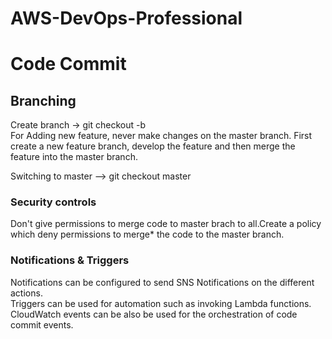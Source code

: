 # AWS-DevOps-Professional
# Code Commit


## Branching

Create branch -> git checkout -b <branch name>  
For Adding new feature, never make changes on the master branch. First create a new feature branch, develop the feature and then merge the feature into the master branch.

Switching to master --> git checkout master

### Security controls  
Don't give permissions to merge code to master brach to all.Create a policy which deny permissions to merge* the code to the master branch.

###  Notifications & Triggers
Notifications can be configured to send SNS Notifications on the different actions.  
Triggers can be used for automation such as invoking Lambda functions.  
CloudWatch events can be also be used for the orchestration of code commit events.
